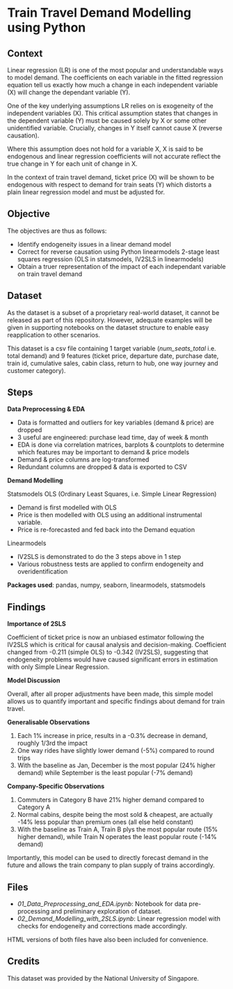 # Train Travel Demand Modelling using Python
## Context
Linear regression (LR) is one of the most popular and understandable ways to model demand. The coefficients on each variable in the fitted regression equation tell us exactly how much a change in each independent variable (X) will change the dependant variable (Y).

One of the key underlying assumptions LR relies on is exogeneity of the independent variables (X). This critical assumption states that changes in the dependent variable (Y) must be caused solely by X or some other unidentified variable. Crucially, changes in Y itself cannot cause X (reverse causation). 

Where this assumption does not hold for a variable X, X is said to be endogenous and linear regression coefficients will not accurate reflect the true change in Y for each unit of change in X.

In the context of train travel demand, ticket price (X) will be shown to be endogenous with respect to demand for train seats (Y) which distorts a plain linear regression model and must be adjusted for. 

## Objective
The objectives are thus as follows:

- Identify endogeneity issues in a linear demand model
- Correct for reverse causation using Python linearmodels 2-stage least squares regression (OLS in statsmodels, IV2SLS in linearmodels)
- Obtain a truer representation of the impact of each independant variable on train travel demand 


## Dataset
As the dataset is a subset of a proprietary real-world dataset, it cannot be released as part of this repository. However, adequate examples will be given in supporting notebooks on the dataset structure to enable easy reapplication to other scenarios.

This dataset is a csv file containing 1 target variable (*num_seats_total* i.e. total demand) and 9 features (ticket price, departure date, purchase date, train id, cumulative sales, cabin class, return to hub, one way journey and customer category).

## Steps

<b>Data Preprocessing & EDA</b>

- Data is formatted and outliers for key variables (demand & price) are dropped
- 3 useful are engineered: purchase lead time, day of week & month
- EDA is done via correlation matrices, barplots & countplots to determine which features may be important to demand & price models
- Demand & price columns are log-transformed
- Redundant columns are dropped & data is exported to CSV

<b>Demand Modelling</b>

Statsmodels OLS (Ordinary Least Squares, i.e. Simple Linear Regression)
- Demand is first modelled with OLS
- Price is then modelled with OLS using an additional instrumental variable.
- Price is re-forecasted and fed back into the Demand equation

Linearmodels
- IV2SLS is demonstrated to do the 3 steps above in 1 step
- Various robustness tests are applied to confirm endogeneity and overidentification

<b>Packages used</b>: pandas, numpy, seaborn, linearmodels, statsmodels

## Findings
<b> Importance of 2SLS</b>

Coefficient of ticket price is now an unbiased estimator following the IV2SLS which is critical for causal analysis and decision-making. Coefficient changed from -0.211 (simple OLS) to -0.342 (IV2SLS), suggesting that endogeneity problems would have caused significant errors in estimation with only Simple Linear Regression.

<b> Model Discussion</b>

Overall, after all proper adjustments have been made, this simple model allows us to quantify important and specific findings about demand for train travel.

<b>Generalisable Observations</b>
1. Each 1% increase in price, results in a -0.3% decrease in demand, roughly 1/3rd the impact 
2. One way rides have slightly lower demand (-5%) compared to round trips 
3. With the baseline as Jan, December is the most popular (24% higher demand) while September is the least popular (-7% demand)


<b>Company-Specific Observations</b>
1. Commuters in Category B have 21% higher demand compared to Category A
2. Normal cabins, despite being the most sold & cheapest, are actually -14% less popular than premium ones (all else held constant)
3. With the baseline as Train A, Train B plys the most popular route (15% higher demand), while Train N operates the least popular route (-14% demand)

Importantly, this model can be used to directly forecast demand in the future and allows the train company to plan supply of trains accordingly. 

## Files
- *01_Data_Preprocessing_and_EDA.ipynb*: Notebook for data pre-processing and preliminary exploration of dataset.
- *02_Demand_Modelling_with_2SLS.ipynb*: Linear regression model with checks for endogeneity and corrections made accordingly.

HTML versions of both files have also been included for convenience.

## Credits
This dataset was provided by the National University of Singapore.


